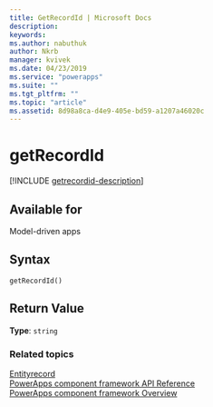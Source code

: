```yaml
---
title: GetRecordId | Microsoft Docs
description: 
keywords:
ms.author: nabuthuk
author: Nkrb
manager: kvivek
ms.date: 04/23/2019
ms.service: "powerapps"
ms.suite: ""
ms.tgt_pltfrm: ""
ms.topic: "article"
ms.assetid: 8d98a8ca-d4e9-405e-bd59-a1207a46020c
---
```


# getRecordId

[!INCLUDE [getrecordid-description](includes/getrecordid-description.md)]

## Available for 

Model-driven apps

## Syntax

`getRecordId()`

## Return Value

**Type**: `string`


### Related topics

[Entityrecord](../entityrecord.md)<br/>
[PowerApps component framework API Reference](../../reference/index.md)<br/>
[PowerApps component framework Overview](../../overview.md)